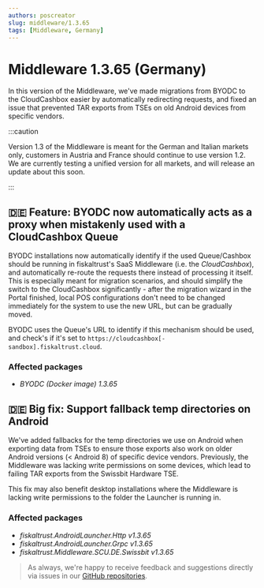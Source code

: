 ```yaml
---
authors: poscreator
slug: middleware/1.3.65
tags: [Middleware, Germany]
---
```


# Middleware 1.3.65 (Germany)
In this version of the Middleware, we've made migrations from BYODC to the CloudCashbox easier by automatically redirecting requests, and fixed an issue that prevented TAR exports from TSEs on old Android devices from specific vendors.

<!--truncate-->

:::caution

Version 1.3 of the Middleware is meant for the German and Italian markets only, customers in Austria and France should continue to use version 1.2. We are currently testing a unified version for all markets, and will release an update about this soon.

:::

## 🇩🇪 Feature: BYODC now automatically acts as a proxy when mistakenly used with a CloudCashbox Queue
BYODC installations now automatically identify if the used Queue/Cashbox should be running in fiskaltrust's SaaS Middleware (i.e. the _CloudCashbox_), and automatically re-route the requests there instead of processing it itself. This is especially meant for migration scenarios, and should simplify the switch to the CloudCashbox significantly - after the migration wizard in the Portal finished, local POS configurations don't need to be changed immediately for the system to use the new URL, but can be gradually moved.

BYODC uses the Queue's URL to identify if this mechanism should be used, and check's if it's set to `https://cloudcashbox[-sandbox].fiskaltrust.cloud`.

### Affected packages
- _BYODC (Docker image) 1.3.65_


## 🇩🇪 Big fix: Support fallback temp directories on Android
We've added fallbacks for the temp directories we use on Android when exporting data from TSEs to ensure those exports also work on older Android versions (< Android 8) of specific device vendors. Previously, the Middleware was lacking write permissions on some devices, which lead to failing TAR exports from the Swissbit Hardware TSE. 

This fix may also benefit desktop installations where the Middleware is lacking write permissions to the folder the Launcher is running in.

### Affected packages
- _fiskaltrust.AndroidLauncher.Http v1.3.65_
- _fiskaltrust.AndroidLauncher.Grpc v1.3.65_
- _fiskaltrust.Middleware.SCU.DE.Swissbit v1.3.65_



> As always, we're happy to receive feedback and suggestions directly via issues in our [GitHub repositories](https://github.com/fiskaltrust).
